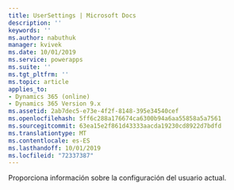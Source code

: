 ```yaml
---
title: UserSettings | Microsoft Docs
description: ''
keywords: ''
ms.author: nabuthuk
manager: kvivek
ms.date: 10/01/2019
ms.service: powerapps
ms.suite: ''
ms.tgt_pltfrm: ''
ms.topic: article
applies_to:
- Dynamics 365 (online)
- Dynamics 365 Version 9.x
ms.assetid: 2ab7dec5-e73e-4f2f-8148-395e34540cef
ms.openlocfilehash: 5ff6c288a176674ca6300b94a6aa55858a5a7561
ms.sourcegitcommit: 63ea15e2f861d43333aacda19230cd8922d7bdfd
ms.translationtype: MT
ms.contentlocale: es-ES
ms.lasthandoff: 10/01/2019
ms.locfileid: "72337387"
---
```

Proporciona información sobre la configuración del usuario actual.